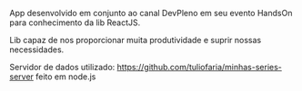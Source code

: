 App desenvolvido em conjunto ao canal DevPleno em seu evento HandsOn para conhecimento da lib ReactJS.

Lib capaz de nos proporcionar muita produtividade e suprir nossas necessidades.

Servidor de dados utilizado: https://github.com/tuliofaria/minhas-series-server
feito em node.js